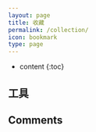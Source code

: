 ```yaml
---
layout: page
title: 收藏
permalink: /collection/
icon: bookmark
type: page
---
```


* content
{:toc}

## 工具

## Comments

